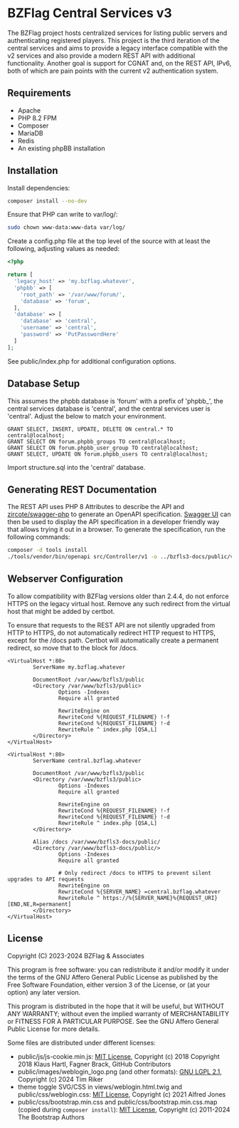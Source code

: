 BZFlag Central Services v3
==========================

The BZFlag project hosts centralized services for listing public servers and authenticating registered players. This
project is the third iteration of the central services and aims to provide a legacy interface compatible with the v2
services and also provide a modern REST API with additional functionality. Another goal is support for CGNAT and, on the
REST API, IPv6, both of which are pain points with the current v2 authentication system.

Requirements
------------

* Apache
* PHP 8.2 FPM
* Composer
* MariaDB
* Redis
* An existing phpBB installation

Installation
------------

Install dependencies:
```bash
composer install --no-dev
```

Ensure that PHP can write to var/log/:
```bash
sudo chown www-data:www-data var/log/
```

Create a config.php file at the top level of the source with at least the following, adjusting values as needed:
```php
<?php

return [
  'legacy_host' => 'my.bzflag.whatever',
  'phpbb' => [
    'root_path' => '/var/www/forum/',
    'database' => 'forum',
  ],
  'database' => [
    'database' => 'central',
    'username' => 'central',
    'password' => 'PutPasswordHere'
  ]
];
```

See public/index.php for additional configuration options.

Database Setup
--------------

This assumes the phpbb database is 'forum' with a prefix of 'phpbb_', the central services database is 'central', and
the central services user is 'central'. Adjust the below to match your environment.

```mysql
GRANT SELECT, INSERT, UPDATE, DELETE ON central.* TO central@localhost;
GRANT SELECT ON forum.phpbb_groups TO central@localhost;
GRANT SELECT ON forum.phpbb_user_group TO central@localhost;
GRANT SELECT, UPDATE ON forum.phpbb_users TO central@localhost;
```

Import structure.sql into the 'central' database.

Generating REST Documentation
-----------------------------

The REST API uses PHP 8 Attributes to describe the API and [zircote/swagger-php](https://github.com/zircote/swagger-php)
to generate an OpenAPI specification. [Swagger UI](https://github.com/swagger-api/swagger-ui?tab=readme-ov-file#general)
can then be used to display the API specification in a developer friendly way that allows trying it out in a browser. To
generate the specification, run the following commands:

```bash
composer -d tools install
./tools/vendor/bin/openapi src/Controller/v1 -o ../bzfls3-docs/public/v1.yaml -b vendor/autoload.php
```

Webserver Configuration
-----------------------

To allow compatibility with BZFlag versions older than 2.4.4, do not enforce HTTPS on the legacy virtual host. Remove
any such redirect from the virtual host that might be added by certbot.

To ensure that requests to the REST API are not silently upgraded from HTTP to HTTPS, do not automatically redirect
HTTP request to HTTPS, except for the /docs path. Certbot will automatically create a permanent redirect, so move that
to the <Directory> block for /docs.

```apacheconf
<VirtualHost *:80>
        ServerName my.bzflag.whatever

        DocumentRoot /var/www/bzfls3/public
        <Directory /var/www/bzfls3/public>
                Options -Indexes
                Require all granted

                RewriteEngine on
                RewriteCond %{REQUEST_FILENAME} !-f
                RewriteCond %{REQUEST_FILENAME} !-d
                RewriteRule ^ index.php [QSA,L]
        </Directory>
</VirtualHost>

<VirtualHost *:80>
        ServerName central.bzflag.whatever

        DocumentRoot /var/www/bzfls3/public
        <Directory /var/www/bzfls3/public>
                Options -Indexes
                Require all granted

                RewriteEngine on
                RewriteCond %{REQUEST_FILENAME} !-f
                RewriteCond %{REQUEST_FILENAME} !-d
                RewriteRule ^ index.php [QSA,L]
        </Directory>

        Alias /docs /var/www/bzfls3-docs/public/
        <Directory /var/www/bzfls3-docs/public/>
                Options -Indexes
                Require all granted

                # Only redirect /docs to HTTPS to prevent silent upgrades to API requests
                RewriteEngine on
                RewriteCond %{SERVER_NAME} =central.bzflag.whatever
                RewriteRule ^ https://%{SERVER_NAME}%{REQUEST_URI} [END,NE,R=permanent]
        </Directory>
</VirtualHost>
```

License
-------
Copyright (C) 2023-2024  BZFlag & Associates

This program is free software: you can redistribute it and/or modify it under the terms of the GNU Affero General Public
License as published by the Free Software Foundation, either version 3 of the License, or (at your option) any later
version.

This program is distributed in the hope that it will be useful, but WITHOUT ANY WARRANTY; without even the implied
warranty of MERCHANTABILITY or FITNESS FOR A PARTICULAR PURPOSE.  See the GNU Affero General Public License for more
details.

Some files are distributed under different licenses:
* public/js/js-cookie.min.js: [MIT License](https://github.com/js-cookie/js-cookie/blob/main/LICENSE), Copyright (c) 2018 Copyright 2018 Klaus Hartl, Fagner Brack, GitHub Contributors
* public/images/weblogin_logo.png (and other formats): [GNU LGPL 2.1](https://github.com/BZFlag-Dev/bzflag/blob/2.4/COPYING.LGPL), Copyright (c) 2024 Tim Riker
* theme toggle SVG/CSS in views/weblogin.html.twig and public/css/weblogin.css: [MIT License](https://github.com/AlfieJones/theme-toggles/blob/main/LICENSE), Copyright (c) 2021 Alfred Jones
* public/css/bootstrap.min.css and public/css/bootstrap.min.css.map (copied during `composer install`): [MIT License](https://github.com/twbs/bootstrap/blob/main/LICENSE), Copyright (c) 2011-2024 The Bootstrap Authors
